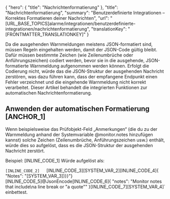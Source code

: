 {
  "hero": {
    "title": "Nachrichtenformatierung"
  },
  "title": "Nachrichtenformatierung",
  "summary": "Benutzerdefinierte Integrationen – Korrektes Formatieren deiner Nachrichten",
  "url": "[URL_BASE_TOPICS]alarme/integrationen/benutzerdefinierte-integrationen/nachrichtenformatierung",
  "translationKey": "[FRONTMATTER_TRANSLATIONKEY]"
}

Da die ausgehenden Warnmeldungen meistens JSON-formatiert sind, müssen Regeln eingehalten werden, damit der JSON-Code gültig bleibt. Dafür müssen bestimmte Zeichen (wie Zeilenumbrüche oder Anführungszeichen) codiert werden, bevor sie in die ausgehende, JSON-formatierte Warnmeldung aufgenommen werden können. Erfolgt die Codierung nicht, würde das die JSON-Struktur der ausgehenden Nachricht zerstören, was dazu führen kann, dass der empfangene Endpunkt einen Fehler verzeichnet und die eingehende Warnmeldung nicht korrekt verarbeitet. Dieser Artikel behandelt die integrierten Funktionen zur automatischen Nachrichtenformatierung.


## Anwenden der automatischen Formatierung [ANCHOR_1]


Wenn beispielsweise das Prüfobjekt-Feld „Anmerkungen“ (die du zu der Warnmeldung anhand der Systemvariable @monitor.notes hinzufügen kannst) solche Zeichen (Zeilenumbrüche, Anführungszeichen usw.) enthält, würde dies so aufgelöst, dass es die JSON-Struktur der ausgehenden Nachricht zerstört.

  
Beispiel: 
[INLINE_CODE_1]
Würde aufgelöst als:

``[INLINE_CODE_2]  
``[INLINE_CODE_3][SYSTEM_VAR_2][INLINE_CODE_4]{ "Notes": "[SYSTEM_VAR_3])}}"}[INLINE_CODE_5]@JsonEncode[INLINE_CODE_6]{ "notes": "Monitor notes that include\na line break or \"a quote\"" }[INLINE_CODE_7][SYSTEM_VAR_4]` einbettest.


